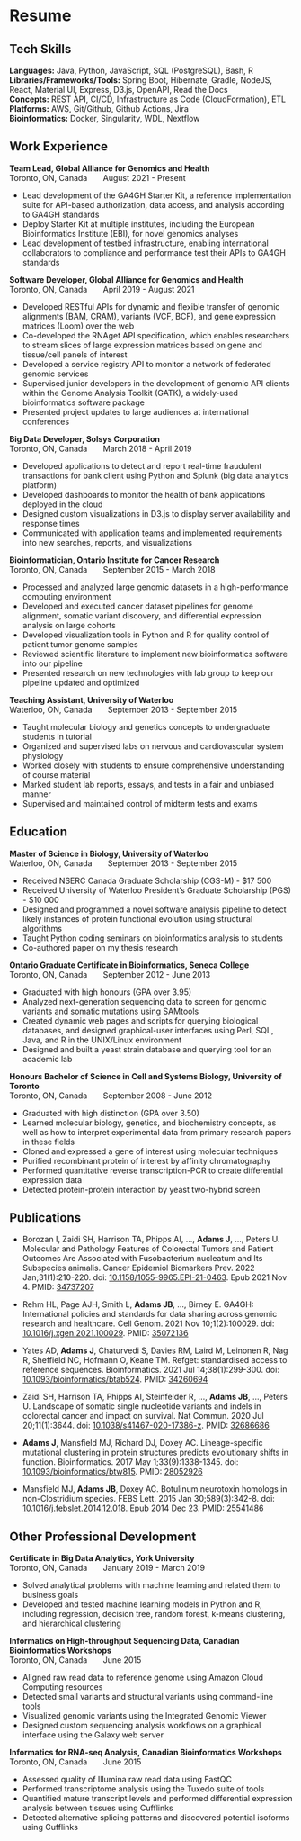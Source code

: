 # Resume

## Tech Skills

**Languages:** Java, Python, JavaScript, SQL (PostgreSQL), Bash, R  
**Libraries/Frameworks/Tools:** Spring Boot, Hibernate, Gradle, NodeJS, React, Material UI, Express, D3.js, OpenAPI, Read the Docs  
**Concepts:** REST API, CI/CD, Infrastructure as Code (CloudFormation), ETL  
**Platforms:** AWS, Git/Github, Github Actions, Jira  
**Bioinformatics:** Docker, Singularity, WDL, Nextflow  

## Work Experience

**Team Lead, Global Alliance for Genomics and Health**  
Toronto, ON, Canada&emsp;&emsp;August 2021 - Present

* Lead development of the GA4GH Starter Kit, a reference implementation suite for API-based authorization, data access, and analysis according to GA4GH standards
* Deploy Starter Kit at multiple institutes, including the European Bioinformatics Institute (EBI), for novel genomics analyses
* Lead development of testbed infrastructure, enabling international collaborators to compliance and performance test their APIs to GA4GH standards

**Software Developer, Global Alliance for Genomics and Health**  
Toronto, ON, Canada&emsp;&emsp;April 2019 - August 2021

* Developed RESTful APIs for dynamic and flexible transfer of genomic alignments (BAM, CRAM), variants (VCF, BCF), and gene expression matrices (Loom) over the web
* Co-developed the RNAget API specification, which enables researchers to stream slices of large expression matrices based on gene and tissue/cell panels of interest
* Developed a service registry API to monitor a network of federated genomic services
* Supervised junior developers in the development of genomic API clients within the Genome Analysis Toolkit (GATK), a widely-used bioinformatics software package
* Presented project updates to large audiences at international conferences

**Big Data Developer, Solsys Corporation**  
Toronto, ON, Canada&emsp;&emsp;March 2018 - April 2019

* Developed applications to detect and report real-time fraudulent transactions for bank client using Python and Splunk (big data analytics platform)
* Developed dashboards to monitor the health of bank applications deployed in the cloud
* Designed custom visualizations in D3.js to display server availability and response times
* Communicated with application teams and implemented requirements into new searches, reports, and visualizations

**Bioinformatician, Ontario Institute for Cancer Research**  
Toronto, ON, Canada&emsp;&emsp;September 2015 - March 2018

* Processed and analyzed large genomic datasets in a high-performance computing environment
* Developed and executed cancer dataset pipelines for genome alignment, somatic variant discovery, and differential expression analysis on large cohorts
* Developed visualization tools in Python and R for quality control of patient tumor genome samples
* Reviewed scientific literature to implement new bioinformatics software into our pipeline
* Presented research on new technologies with lab group to keep our pipeline updated and optimized

**Teaching Assistant, University of Waterloo**  
Waterloo, ON, Canada&emsp;&emsp;September 2013 - September 2015

* Taught molecular biology and genetics concepts to undergraduate students in tutorial
* Organized and supervised labs on nervous and cardiovascular system physiology
* Worked closely with students to ensure comprehensive understanding of course material
* Marked student lab reports, essays, and tests in a fair and unbiased manner
* Supervised and maintained control of midterm tests and exams

## Education

**Master of Science in Biology, University of Waterloo**  
Waterloo, ON, Canada&emsp;&emsp;September 2013 - September 2015

* Received NSERC Canada Graduate Scholarship (CGS-M) - $17 500
* Received University of Waterloo President’s Graduate Scholarship (PGS) - $10 000
* Designed and programmed a novel software analysis pipeline to detect likely instances of protein functional evolution using structural algorithms
* Taught Python coding seminars on bioinformatics analysis to students
* Co-authored paper on my thesis research

**Ontario Graduate Certificate in Bioinformatics, Seneca College**  
Toronto, ON, Canada&emsp;&emsp;September 2012 - June 2013

* Graduated with high honours (GPA over 3.95)
* Analyzed next-generation sequencing data to screen for genomic variants and somatic mutations using SAMtools
* Created dynamic web pages and scripts for querying biological databases, and designed graphical-user interfaces using Perl, SQL, Java, and R in the UNIX/Linux environment
* Designed and built a yeast strain database and querying tool for an academic lab

**Honours Bachelor of Science in Cell and Systems Biology, University of Toronto**  
Toronto, ON, Canada&emsp;&emsp;September 2008 - June 2012

* Graduated with high distinction (GPA over 3.50)
* Learned molecular biology, genetics, and biochemistry concepts, as well as how to interpret experimental data from primary research papers in these fields
* Cloned and expressed a gene of interest using molecular techniques
* Purified recombinant protein of interest by affinity chromatography
* Performed quantitative reverse transcription-PCR to create differential expression data
* Detected protein-protein interaction by yeast two-hybrid screen

## Publications

* Borozan I, Zaidi SH, Harrison TA, Phipps AI, ..., **Adams J**, ..., Peters U. Molecular and Pathology Features of Colorectal Tumors and Patient Outcomes Are Associated with Fusobacterium nucleatum and Its Subspecies animalis. Cancer Epidemiol Biomarkers Prev. 2022 Jan;31(1):210-220. doi: [10.1158/1055-9965.EPI-21-0463](https://doi.org/10.1158/1055-9965.EPI-21-0463). Epub 2021 Nov 4. PMID: [34737207](https://pubmed.ncbi.nlm.nih.gov/34737207/)

* Rehm HL, Page AJH, Smith L, **Adams JB**, ..., Birney E. GA4GH: International policies and standards for data sharing across genomic research and healthcare. Cell Genom. 2021 Nov 10;1(2):100029. doi: [10.1016/j.xgen.2021.100029](https://doi.org/10.1016/j.xgen.2021.100029). PMID: [35072136](https://pubmed.ncbi.nlm.nih.gov/35072136/)

* Yates AD, **Adams J**, Chaturvedi S, Davies RM, Laird M, Leinonen R, Nag R, Sheffield NC, Hofmann O, Keane TM. Refget: standardised access to reference sequences. Bioinformatics. 2021 Jul 14;38(1):299-300. doi: [10.1093/bioinformatics/btab524](https://doi.org/10.1093/bioinformatics/btab524). PMID: [34260694](https://pubmed.ncbi.nlm.nih.gov/34260694/)

* Zaidi SH, Harrison TA, Phipps AI, Steinfelder R, ..., **Adams JB**, ..., Peters U. Landscape of somatic single nucleotide variants and indels in colorectal cancer and impact on survival. Nat Commun. 2020 Jul 20;11(1):3644. doi: [10.1038/s41467-020-17386-z](https://doi.org/10.1038/s41467-020-17386-z). PMID: [32686686](https://pubmed.ncbi.nlm.nih.gov/32686686/)

* **Adams J**, Mansfield MJ, Richard DJ, Doxey AC. Lineage-specific mutational clustering in protein structures predicts evolutionary shifts in function. Bioinformatics. 2017 May 1;33(9):1338-1345. doi: [10.1093/bioinformatics/btw815](https://doi.org/10.1093/bioinformatics/btw815). PMID: [28052926](https://pubmed.ncbi.nlm.nih.gov/28052926/)

* Mansfield MJ, **Adams JB**, Doxey AC. Botulinum neurotoxin homologs in non-Clostridium species. FEBS Lett. 2015 Jan 30;589(3):342-8. doi: [10.1016/j.febslet.2014.12.018](https://doi.org/10.1016/j.febslet.2014.12.018). Epub 2014 Dec 23. PMID: [25541486](https://pubmed.ncbi.nlm.nih.gov/25541486/)

## Other Professional Development

**Certificate in Big Data Analytics, York University**  
Toronto, ON, Canada&emsp;&emsp;January 2019 - March 2019

* Solved analytical problems with machine learning and related them to business goals
* Developed and tested machine learning models in Python and R, including regression, decision tree, random forest, k-means clustering, and hierarchical clustering

**Informatics on High-throughput Sequencing Data, Canadian Bioinformatics Workshops**  
Toronto, ON, Canada&emsp;&emsp;June 2015

* Aligned raw read data to reference genome using Amazon Cloud Computing resources
* Detected small variants and structural variants using command-line tools
* Visualized genomic variants using the Integrated Genomic Viewer
* Designed custom sequencing analysis workflows on a graphical interface using the Galaxy web server

**Informatics for RNA-seq Analysis, Canadian Bioinformatics Workshops**  
Toronto, ON, Canada&emsp;&emsp;June 2015

* Assessed quality of Illumina raw read data using FastQC
* Performed transcriptome analysis using the Tuxedo suite of tools
* Quantified mature transcript levels and performed differential expression analysis between tissues using Cufflinks
* Detected alternative splicing patterns and discovered potential isoforms using Cufflinks
